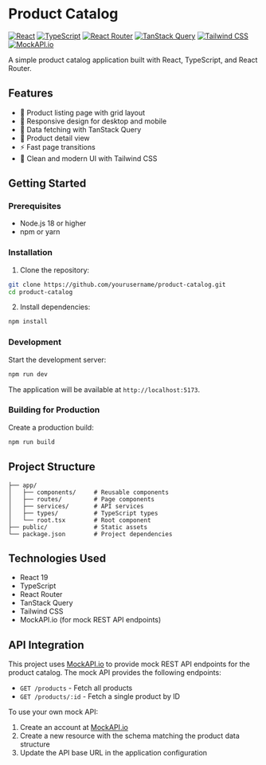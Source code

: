 # Product Catalog

[![React](https://img.shields.io/badge/React-19-61DAFB?style=for-the-badge&logo=react)](https://reactjs.org/)
[![TypeScript](https://img.shields.io/badge/TypeScript-5.0-3178C6?style=for-the-badge&logo=typescript)](https://www.typescriptlang.org/)
[![React Router](https://img.shields.io/badge/React%20Router-6-61DAFB?style=for-the-badge&logo=react-router)](https://reactrouter.com/)
[![TanStack Query](https://img.shields.io/badge/TanStack%20Query-5.0-FF4154?style=for-the-badge&logo=tanstack)](https://tanstack.com/query)
[![Tailwind CSS](https://img.shields.io/badge/Tailwind%20CSS-3.0-38B2AC?style=for-the-badge&logo=tailwind-css)](https://tailwindcss.com/)
[![MockAPI.io](https://img.shields.io/badge/MockAPI.io-API-FF6B6B?style=for-the-badge)](https://mockapi.io)

A simple product catalog application built with React, TypeScript, and React Router.

## Features

- 🚀 Product listing page with grid layout
- 📱 Responsive design for desktop and mobile
- 🔄 Data fetching with TanStack Query
- 🎯 Product detail view
- ⚡️ Fast page transitions
- 🎨 Clean and modern UI with Tailwind CSS

## Getting Started

### Prerequisites

- Node.js 18 or higher
- npm or yarn

### Installation

1. Clone the repository:

```bash
git clone https://github.com/yourusername/product-catalog.git
cd product-catalog
```

2. Install dependencies:

```bash
npm install
```

### Development

Start the development server:

```bash
npm run dev
```

The application will be available at `http://localhost:5173`.

### Building for Production

Create a production build:

```bash
npm run build
```

## Project Structure

```
├── app/
│   ├── components/     # Reusable components
│   ├── routes/         # Page components
│   ├── services/       # API services
│   ├── types/          # TypeScript types
│   └── root.tsx        # Root component
├── public/             # Static assets
└── package.json        # Project dependencies
```

## Technologies Used

- React 19
- TypeScript
- React Router
- TanStack Query
- Tailwind CSS
- MockAPI.io (for mock REST API endpoints)

## API Integration

This project uses [MockAPI.io](https://mockapi.io) to provide mock REST API endpoints for the product catalog. The mock API provides the following endpoints:

- `GET /products` - Fetch all products
- `GET /products/:id` - Fetch a single product by ID

To use your own mock API:

1. Create an account at [MockAPI.io](https://mockapi.io)
2. Create a new resource with the schema matching the product data structure
3. Update the API base URL in the application configuration
